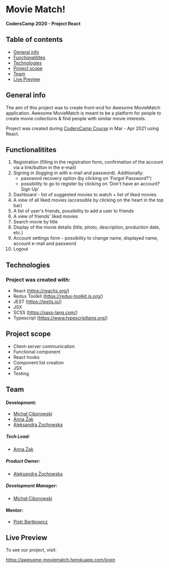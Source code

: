 # Movie Match!

**CodersCamp 2020 - Project React**

## Table of contents

- [General info](#general-info)
- [Functionalitites](#functionalitites)
- [Technologies](#technologies)
- [Project scope](#project-scope)
- [Team](#team)
- [Live Preview](#live-preview)

## General info

The aim of this project was to create front-end for Awesome MovieMatch application.
Awesome MovieMatch is meant to be a platform for people to create movie collections & find people with similar movie interests. 

Project was created during [CodersCamp Course](https://coderscamp.edu.pl) in Mar - Apr 2021 using React.

## Functionalitites

1. Registration (filling in the registration form, confirmation of the account via a link/button in the e-mail) 
2. Signing in (logging in with e-mail and password). 
Additionally: 
    - password recovery option (by clicking on 'Forgot Password?') 
    - possibility to go to register by clicking on 'Don't have an account? Sign Up' 
3. Dashboard - list of suggested movies to watch + list of liked movies 
4. A view of all liked movies (accessible by clicking on the heart in the top bar) 
5. A list of user's friends, possibility to add a user to friends 
6. A view of friends' liked movies 
7. Search movie by title 
8. Display of the movie details (title, photo, description, production date, etc.) 
9. Account settings form - possibility to change name, displayed name, account e-mail and password 
10. Logout

## Technologies

### Project was created with:

- React (https://reactjs.org/)
- Redux Toolkit (https://redux-toolkit.js.org/)
- JEST (https://jestjs.io/)
- JSX
- SCSS (https://sass-lang.com/)
- Typescript (https://www.typescriptlang.org/)

## Project scope

- Client-server communication
- Functional component
- React hooks
- Component list creation
- JSX
- Testing

## Team

#### Development:

- [Michał Ciborowski](https://github.com/Cidebur)
- [Anna Żak](https://github.com/AnnZak)
- [Aleksandra Żochowska](https://github.com/AleksandraZochowska)

##### Tech Lead:

- [Anna Żak](https://github.com/AnnZak)

##### Product Owner:

- [Aleksandra Żochowska](https://github.com/AleksandraZochowska)

##### Development Manager:

- [Michał Ciborowski](https://github.com/Cidebur)

#### Mentor:

- [Piotr Bartkowicz](https://github.com/BartkowiczPiotr)

## Live Preview

To see our project, visit:

https://awesome-moviematch.herokuapp.com/login
